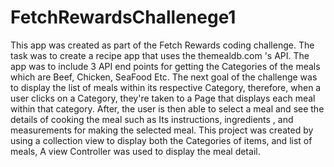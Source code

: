 # FetchRewardsChallenege1 

 This app was created as part of the Fetch Rewards coding challenge. The task was to create a recipe app that uses the themealdb.com 's API. The app was to include 3 API end points for getting the Categories of the meals which are Beef, Chicken, SeaFood Etc. The next goal of the challenge was to display the list of meals within its respective Category, therefore, when a user clicks on a Category, they're taken to a Page that displays each meal within that category. After, the user is then able to select a meal and see the details of cooking the meal such as Its instructions, ingredients , and measurements for making the selected meal. This project was created by using a collection view to display both the Categories of items, and list of meals, A view Controller was used to display the meal detail.
